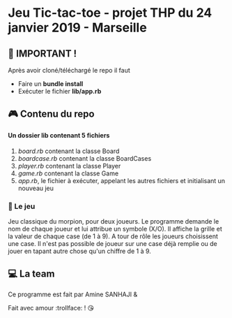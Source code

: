 # Jeu Tic-tac-toe - projet THP du 24 janvier 2019 - Marseille


## :red_circle: IMPORTANT ! 

Après avoir cloné/téléchargé le repo il faut 
- Faire un **bundle install**
- Exécuter le fichier **lib/app.rb**

## :video_game: Contenu du repo 

#### Un dossier lib contenant 5 fichiers 

1. *board.rb* contenant la classe Board 
2. *boardcase.rb* contenant la classe BoardCases 
3. *player.rb* contenant la classe Player 
4. *game.rb* contenant la classe Game
5. *app.rb*, le fichier à exécuter, appelant les autres fichiers et initialisant un nouveau jeu 

### :game_die: Le jeu 

Jeu classique du morpion, pour deux joueurs. Le programme demande le nom de chaque joueur et lui attribue un symbole (X/O). 
Il affiche la grille et la valeur de chaque case (de 1 à 9).
A tour de rôle les joueurs choisissent une case. 
Il n'est pas possible de joueur sur une case déjà remplie ou de jouer en tapant autre chose qu'un chiffre de 1 à 9. 

## :computer: La team 

Ce programme est fait par Amine SANHAJI & 

Fait avec amour :trollface: !  :kissing_heart:
